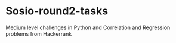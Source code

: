 # Sosio-round2-tasks
Medium level challenges in Python and Correlation and Regression problems from Hackerrank
